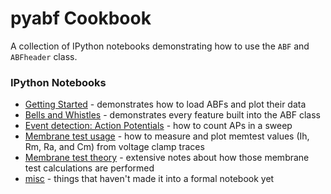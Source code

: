 # pyabf Cookbook
A collection of IPython notebooks demonstrating how to use the `ABF` and `ABFheader` class.

### IPython Notebooks
* [Getting Started](getting-started.ipynb) - demonstrates how to load ABFs and plot their data
* [Bells and Whistles](bells-and-whistles.ipynb) - demonstrates every feature built into the ABF class
* [Event detection: Action Potentials](events-ap.ipynb) - how to count APs in a sweep
* [Membrane test usage](memtest.ipynb) - how to measure and plot memtest values (Ih, Rm, Ra, and Cm) from voltage clamp traces
* [Membrane test theory](memtest-simulation.ipynb) - extensive notes about how those membrane test calculations are performed
* [misc](misc.ipynb) - things that haven't made it into a formal notebook yet

